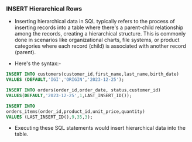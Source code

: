 ### INSERT Hierarchical Rows

- Inserting hierarchical data in SQL typically refers to the process of inserting records into a table where there's a parent-child relationship among the records, creating a hierarchical structure. This is commonly done in scenarios like organizational charts, file systems, or product categories where each record (child) is associated with another record (parent).

- Here's the syntax:-

```sql
INSERT INTO customers(customer_id,first_name,last_name,birth_date)
VALUES (DEFAULT,'IGI','ORIGIN','2023-12-25');

INSERT INTO orders(order_id,order_date, status,customer_id)
VALUES(DEFAULT,'2023-12-25',1,LAST_INSERT_ID());

INSERT INTO
orders_items(order_id,product_id,unit_price,quantity)
VALUES (LAST_INSERT_ID(),9,35,3);
```

- Executing these SQL statements would insert hierarchical data into the table.
